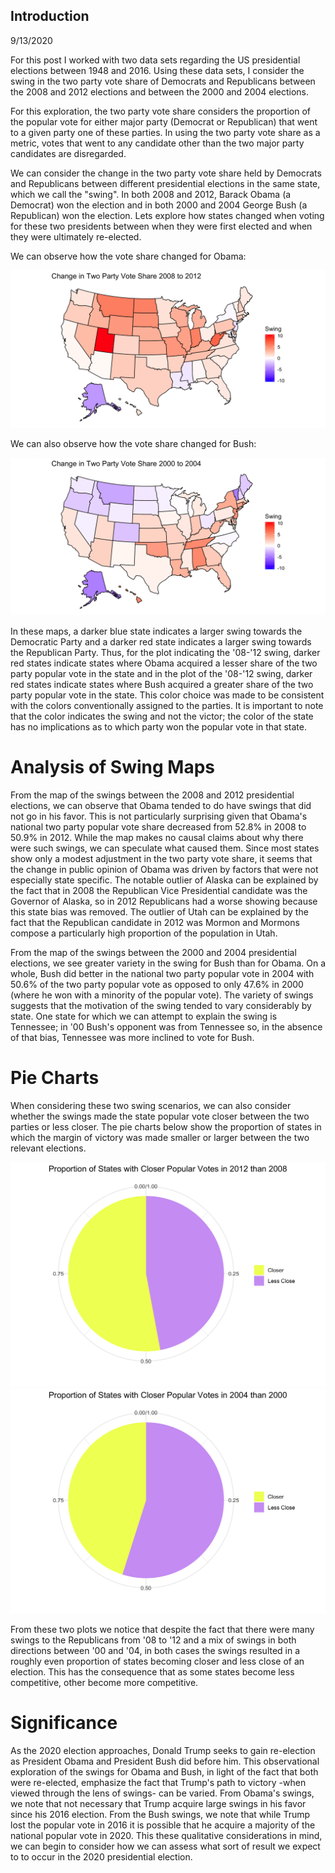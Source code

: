 ## Introduction
9/13/2020

For this post I worked with two data sets regarding the US presidential elections between 1948 and 2016. Using these data sets, I consider the swing in the two party vote share of Democrats and Republicans between the 2008 and 2012 elections and between the 2000 and 2004 elections. 

For this exploration, the two party vote share considers the proportion of the popular vote for either major party (Democrat or Republican) that went to a given party one of these parties. In using the two party vote share as a metric, votes that went to any candidate other than the two major party candidates are disregarded. 

We can consider the change in the two party vote share held by Democrats and Republicans between different presidential elections in the same state, which we call the "swing". In both 2008 and 2012, Barack Obama (a Democrat) won the election and in both 2000 and 2004 George Bush (a Republican) won the election. Lets explore how states changed when voting for these two presidents between when they were first elected and when they were ultimately re-elected. 

We can observe how the vote share changed for Obama:

![image of swing state 2008 to 2012](../figures/swing_08_12.png)

We can also observe how the vote share changed for Bush:

![image of swing state 2008 to 2012](../figures/swing_00_04.png)

In these maps, a darker blue state indicates a larger swing towards the Democratic Party and a darker red state indicates a larger swing towards the Republican Party. Thus, for the plot indicating the '08-'12 swing, darker red states indicate states where Obama acquired a lesser share of the two party popular vote in the state and in the plot of the '08-'12 swing, darker red states indicate states where Bush acquired a greater share of the two party popular vote in the state. This color choice was made to be consistent with the colors conventionally assigned to the parties. It is important to note that the color indicates the swing and not the victor; the color of the state has no implications as to which party won the popular vote in that state.

# Analysis of Swing Maps

From the map of the swings between the 2008 and 2012 presidential elections, we can observe that Obama tended to do have swings that did not go in his favor. This is not particularly surprising given that Obama's national two party popular vote share decreased from 52.8% in 2008 to 50.9% in 2012. While the map makes no causal claims about why there were such swings, we can speculate what caused them. Since most states show only a modest adjustment in the two party vote share, it seems that the change in public opinion of Obama was driven by factors that were not especially state specific. The notable outlier of Alaska can be explained by the fact that in 2008 the Republican Vice Presidential candidate was the Governor of Alaska, so in 2012 Republicans had a worse showing because this state bias was removed. The outlier of Utah can be explained by the fact that the Republican candidate in 2012 was Mormon and Mormons compose a particularly high proportion of the population in Utah.

From the map of the swings between the 2000 and 2004 presidential elections, we see greater variety in the swing for Bush than for Obama. On a whole, Bush did better in the national two party popular vote in 2004 with 50.6% of the two party popular vote as opposed to only 47.6% in 2000 (where he won with a minority of the popular vote). The variety of swings suggests that the motivation of the swing tended to vary considerably by state. One state for which we can attempt to explain the swing is Tennessee; in '00 Bush's opponent was from Tennessee so, in the absence of that bias, Tennessee was more inclined to vote for Bush.


# Pie Charts

When considering these two swing scenarios, we can also consider whether the swings made the state popular vote closer between the two parties or less closer. The pie charts below show the proportion of states in which the margin of victory was made smaller or larger between the two relevant elections.

![pie chart for closeness 08-12](../figures/closer_08_12.png)
![pie chart for closeness 00-04](../figures/closer_00_04.png)

From these two plots we notice that despite the fact that there were many swings to the Republicans from '08 to '12 and a mix of swings in both directions between '00 and '04, in both cases the swings resulted in a roughly even proportion of states becoming closer and less close of an election. This has the consequence that as some states become less competitive, other become more competitive.

# Significance

As the 2020 election approaches, Donald Trump seeks to gain re-election as President Obama and President Bush did before him. This observational exploration of the swings for Obama and Bush, in light of the fact that both were re-elected, emphasize the fact that Trump's path to victory -when viewed through the lens of swings- can be varied. From Obama's swings, we note that not necessary that Trump acquire large swings in his favor since his 2016 election. From the Bush swings, we note that while Trump lost the popular vote in 2016 it is possible that he acquire a majority of the national popular vote in 2020. This these qualitative considerations in mind, we can begin to consider how we can assess what sort of result we expect to to occur in the 2020 presidential election.